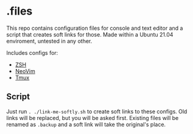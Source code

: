 # .files

This repo contains configuration files for console and text editor and a script that creates soft links for those.
Made within a Ubuntu 21.04 enviroment, untested in any other.

Includes configs for:
* [ZSH](https://ohmyz.sh/)
* [NeoVim](https://neovim.io/)
* [Tmux](https://github.com/tmux/tmux/wiki)


## Script

Just run `. ./link-me-softly.sh` to create soft links to these configs. 
Old links will be replaced, but you will be asked first. 
Existing files will be renamed as `.backup` and a soft link will take the original's place.
